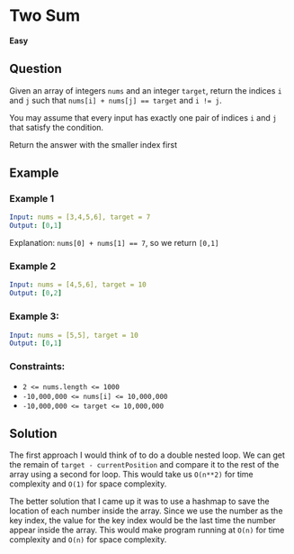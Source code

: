 # Two Sum
**Easy**

## Question
Given an array of integers `nums` and an integer `target`, return the indices `i` and `j` such that `nums[i] + nums[j] == target` and `i != j`.

You may assume that every input has exactly one pair of indices `i` and `j` that satisfy the condition.

Return the answer with the smaller index first

## Example
### Example 1
```yaml
Input: nums = [3,4,5,6], target = 7
Output: [0,1]
```
Explanation: `nums[0] + nums[1] == 7`, so we return `[0,1]`

### Example 2
```yaml
Input: nums = [4,5,6], target = 10
Output: [0,2]
```
### Example 3:
```yaml
Input: nums = [5,5], target = 10
Output: [0,1]
```

### Constraints:
- `2 <= nums.length <= 1000`
- `-10,000,000 <= nums[i] <= 10,000,000`
- `-10,000,000 <= target <= 10,000,000`

## Solution
The first approach I would think of to do a double nested loop. We can get the remain of `target - currentPosition` and compare it to the rest of the array using a second for loop. This would take us `O(n**2)` for time complexity and `O(1)` for space complexity.

The better solution that I came up it was to use a hashmap to save the location of each number inside the array. Since we use the number as the key index, the value for the key index would be the last time the number appear inside the array. This would make program running at `O(n)` for time complexity and `O(n)` for space complexity.

